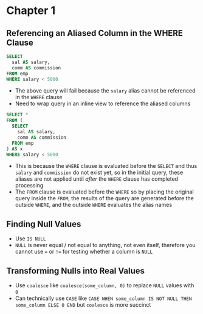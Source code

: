 # Chapter 1

## Referencing an Aliased Column in the WHERE Clause

```sql
SELECT
  sal AS salary,
  comm AS commission
FROM emp
WHERE salary < 5000
```

* The above query will fail because the `salary` alias cannot be referenced in the `WHERE` clause
* Need to wrap query in an inline view to reference the aliased columns

```sql
SELECT *
FROM (
  SELECT
    sal AS salary,
    comm AS commission
  FROM emp
) AS x
WHERE salary < 5000
```

* This is because the `WHERE` clause is evaluated before the `SELECT` and thus `salary` and `commission` do not exist yet, so in the initial query, these aliases are not applied until _after_ the `WHERE` clause has completed processing
* The `FROM` clause is evaluated before the `WHERE` so by placing the original query inside the `FROM`, the results of the query are generated before the outside `WHERE`, and the outside `WHERE` evaluates the alias names

## Finding Null Values

* Use `IS NULL`
* `NULL` is never equal / not equal to anything, not even itself, therefore you cannot use `=` or `!=` for testing whether a column is `NULL`

## Transforming Nulls into Real Values

* Use `coalesce` like `coalesce(some_column, 0)` to replace `NULL` values with `0`
* Can technically use `CASE` like `CASE WHEN some_column IS NOT NULL THEN some_column ELSE 0 END` but `coalesce` is more succinct
